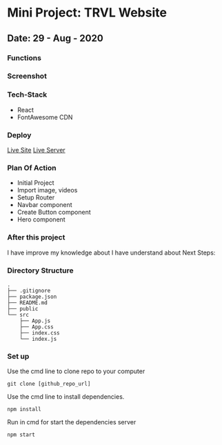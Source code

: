 # Mini Project: TRVL Website

## Date: 29 - Aug - 2020

### Functions

### Screenshot

### Tech-Stack

- React
- FontAwesome CDN

### Deploy

[Live Site](link)
[Live Server](link)

### Plan Of Action

- Initial Project
- Import image, videos
- Setup Router
- Navbar component
- Create Button component
- Hero component

### After this project

I have improve my knowledge about
I have understand about
Next Steps:

### Directory Structure

```
.
├── .gitignore
├── package.json
├── README.md
├── public
└── src
    ├── App.js
    ├── App.css
    ├── index.css
    └── index.js
```

### Set up

Use the cmd line to clone repo to your computer

```
git clone [github_repo_url]
```

Use the cmd line to install dependencies.

```
npm install
```

Run in cmd for start the dependencies server

```
npm start
```
